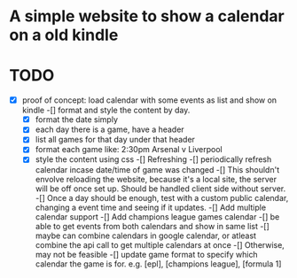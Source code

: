 # A simple website to show a calendar on a old kindle

# TODO
-[x] proof of concept: load calendar with some events as list and show on kindle
-[] format and style the content by day.
  -[x] format the date simply
  -[x] each day there is a game, have a header
  -[x] list all games for that day under that header
  -[x] format each game like: 2:30pm Arsenal v Liverpool
  -[x] style the content using css
-[] Refreshing
  -[] periodically refresh calendar incase date/time of game was changed
  -[] This shouldn't envolve reloading the website, because it's a local site, the server will be off once set up. Should be handled client side without server.
  -[] Once a day should be enough, test with a custom public calendar, changing a event time and seeing if it updates.
-[] Add multiple calendar support
  -[] Add champions league games calendar
  -[] be able to get events from both calendars and show in same list
    -[] maybe can combine calendars in google calendar, or atleast combine the api call to get multiple calendars at once
    -[] Otherwise, may not be feasible
  -[] update game format to specify which calendar the game is for. e.g. [epl], [champions league], [formula 1]
